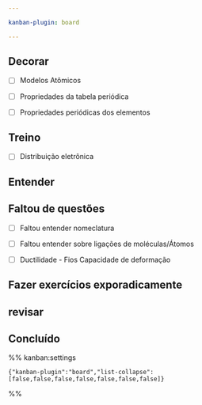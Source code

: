 ```yaml
---

kanban-plugin: board

---
```


## Decorar

- [ ] Modelos Atômicos
- [ ] Propriedades da tabela periódica
- [ ] Propriedades periódicas dos elementos


## Treino

- [ ] Distribuição eletrônica


## Entender



## Faltou de questões

- [ ] Faltou entender nomeclatura
- [ ] Faltou entender sobre ligações de moléculas/Átomos
- [ ] Ductilidade - Fios Capacidade de deformação


## Fazer exercícios exporadicamente



## revisar



## Concluído





%% kanban:settings
```
{"kanban-plugin":"board","list-collapse":[false,false,false,false,false,false,false]}
```
%%